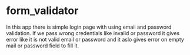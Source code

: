 # form_validator

In this app there is simple login page with using email and password validation.
If we pass wrong credentials like invalid or password it gives error like it is not valid email or password  and it aslo gives error on empty mail or password field to fill it.
